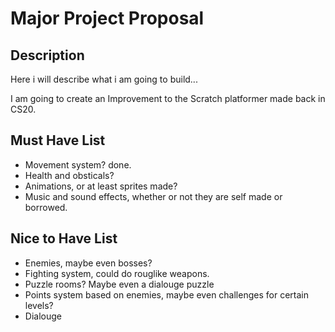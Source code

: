 # Major Project Proposal

## Description

Here i will describe what i am going to build...

I am going to create an Improvement to the Scratch platformer made back in CS20. 

## Must Have List

- Movement system? done.
- Health and obsticals?
- Animations, or at least sprites made? 
- Music and sound effects, whether or not they are self made or borrowed.

## Nice to Have List
- Enemies, maybe even bosses?
- Fighting system, could do rouglike weapons.
- Puzzle rooms? Maybe even a dialouge puzzle
- Points system based on enemies, maybe even challenges for certain levels?
- Dialouge